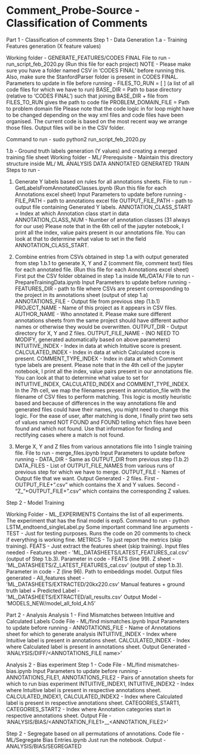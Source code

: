 # Comment_Probe-Source - Classification of Comments

Part 1 - Classification of comments 
Step 1 - Data Generation
1.a - Training Features generation (X feature values)

Working folder - GENERATE_FEATURES/CODES FINAL
File to run - run_script_feb_2020.py (Run this file for each project)
NOTE - Please make sure you have a folder named CSV in ‘CODES FINAL’ before running this. Also, make sure the StanfordParser folder is present in CODES FINAL.
Parameters to update in file before running - 
FILES_TO_RUN = [ ] (a list of all code files for which we have to run)
BASE_DIR = Path to base directory (relative to ‘CODES FINAL’) such that joining BASE_DIR + file from FILES_TO_RUN gives the path to code file
PROBLEM_DOMAIN_FILE = Path to problem domain file
Please note that the code logic in for loop might have to be changed depending on the way xml files and code files have been organised. The current code is based on the most recent way we arrange those files.
Output files will be in the CSV folder.

Command to run - sudo python2 run_script_feb_2020.py


1.b - Ground truth labels generation (Y values) and creating a merged training file sheet
Working folder - ML/
Prerequisite - Maintain this directory structure inside ML/
ML
	ANALYSIS
DATA
ANNOTATED
GENERATED
	TRAIN
Steps to run - 
1. Generate Y labels based on rules for all annotations sheets.
File to run - GetLabelsFromAnnotatedClasses.ipynb (Run this file for each Annotations excel sheet)
Input Parameters to update before running - 
FILE_PATH - path to annotations excel file
OUTPUT_FILE_PATH - path to output file containing Generated Y labels.
ANNOTATION_CLASS_START = Index at which Annotation class start in data
ANNOTATION_CLASS_NUM - Number of annotation classes (31 always for our use)
Please note that in the 6th cell of the jupyter notebook, I print all the index, value pairs present in our annotations file. You can look at that to determine what value to set in the field ANNOTATION_CLASS_START.

2. Combine entries from CSVs obtained in step 1.a with output generated from step 1.b.1 to generate X, Y and Z (comment file, comment text) files for each annotated file. (Run this file for each Annotations excel sheet)
First put the CSV folder obtained in step 1.a inside ML/DATA/
File to run - PrepareTrainingData.ipynb
Input Parameters to update before running -
FEATURES_DIR - path to file where CSVs are present corresponding to the project in its annotations sheet (output of step 1.a)
ANNOTATIONS_FILE - Output file from previous step (1.b.1)
PROJECT_NAME - Name of this project as it appears in CSV files.
AUTHOR_NAME - Who annotated it. Please make sure different annotations sheets from the same project should have different author names or otherwise they would be overwritten.
OUTPUT_DIR - Output directory for X, Y and Z files. 
OUTPUT_FILE_NAME - (NO NEED TO MODIFY, generated automatically based on above parameters)
INTUITIVE_INDEX - Index in data at which Intuitive score is present.
CALCULATED_INDEX - Index in data at which Calculated score is present.
COMMENT_TYPE_INDEX - Index in data at which Comment type labels are present.
Please note that in the 4th cell of the jupyter notebook, I print all the index, value pairs present in our annotations file. You can look at that to determine what value to set for INTUITIVE_INDEX, CALCULATED_INDEX and COMMENT_TYPE_INDEX.
In the 7th cell, we map the filenames present in annotation_file with the filename of CSV files to perform matching. This logic is mostly heuristic based and because of differences in the way annotations file and generated files could have their names, you might need to change this logic. For the ease of user, after matching is done, I finally print two sets of values named NOT FOUND and FOUND telling which files have been found and which not found. Use that information for finding and rectifying cases where a match is not found.

3. Merge X, Y and Z files from various annotations file into 1 single training file.
File to run - merge_files.ipynb
Input Parameters to update before running -
DATA_DIR - Same as OUTPUT_DIR from previous step (1.b.2)
DATA_FILES - List of OUTPUT_FILE_NAMES from various runs of previous step for which we have to merge.
OUTPUT_FILE - Names of Output file that we want.
Output Generated - 2 files. First - OUTPUT_FILE+”.csv” which contains the X and Y values. Second - “Z_”+OUTPUT_FILE+”.csv” which contains the corresponding Z values.


Step 2 - Model Training 

Working Folder - ML_EXPERIMENTS
Contains the list of all experiments. The experiment that has the final model is exp5. 
Command to run - python LSTM_endtoend_singleLabel.py
Some important command line arguments - 
TEST - Just for testing purposes. Runs the code on 20 comments to check if everything is working fine.
METRICS - To just report the metrics (skip training).
FEATS - Just extract the features sheet (skip training).
Input files needed - 
Features sheet - 'ML_DATASHEETS/LATEST_FEATURES_cal.csv' (output of Step 1.b.3). Parameter in code - FEATS (line 99).
Z sheet - 'ML_DATASHEETS/Z_LATEST_FEATURES_cal.csv' (output of step 1.b.3). Parameter in code - Z (line 96).
Path to embeddings model.
Output files generated - 
All_features sheet - 'ML_DATASHEETS/EXTRACTED/20kx220.csv'
Manual features + ground truth label + Predicted Label - 'ML_DATASHEETS/EXTRACTED/all_results.csv'
Output Model - ‘MODELS_NEW/model_all_fold_4.h5’


Part 2 - Analysis
Analysis 1 - Find Mismatches between Intuitive and Calculated Labels
Code File - ML/find mismatches.ipynb
Input Parameters to update before running - 
ANNOTATIONS_FILE - Name of Annotations sheet for which to generate analysis
INTUITIVE_INDEX - Index where Intuitive label is present in annotations sheet.
CALCULATED_INDEX - Index where Calculated label is present in annotations sheet.
Output Generated - ‘ANALYSIS/DIFF/<ANNOTATIONS_FILE name>’

Analysis 2 - Bias experiment
Step 1 - 
Code File - ML/find mismatches-bias.ipynb
Input Parameters to update before running - 
ANNOTATIONS_FILE1, ANNOTATIONS_FILE2 - Pairs of annotation sheets for which to run bias experiment
INTUITIVE_INDEX1, INTUITIVE_INDEX2 - Index where Intuitive label is present in respective annotations sheet.
CALCULATED_INDEX1, CALCULATED_INDEX2 - Index where Calculated label is present in respective annotations sheet.
CATEGORIES_START1, CATEGORIES_START2 - Index where Annotation categories start in respective annotations sheet.
Output File - ‘ANALYSIS/BIAS/<ANNOTATION_FILE1>__<ANNOTATION_FILE2>’

Step 2 - Segregate based on all permutations of annotations.
Code file - ML/Segregate Bias Entries.ipynb
Just run the notebook.
Output - ANALYSIS/BIAS/SEGREGATED
